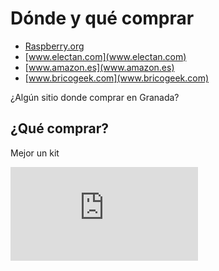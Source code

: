 # Dónde y qué comprar

* [Raspberry.org](Raspberry.org)
* [www.electan.com](www.electan.com)
* [www.amazon.es](www.amazon.es)
* [www.bricogeek.com](www.bricogeek.com)

¿Algún sitio donde comprar en Granada?

## ¿Qué comprar?

Mejor un kit

![kit](http://www.electan.com/product_thumb.php?img=images/RaspberryKit2.jpg)